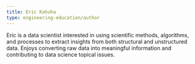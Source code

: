```yaml
---
title: Eric Kahuha
type: engineering-education/author
---
```

Eric is a data scientist interested in using scientific methods, algorithms, and processes to extract insights from both structural and unstructured data. Enjoys converting raw data into meaningful information and contributing to data science topical issues.
